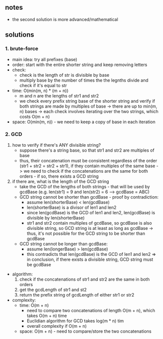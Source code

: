## notes
- the second solution is more advanced/mathematical

## solutions
### 1. brute-force
- main idea: try all prefixes (base)
- order: start with the entire shorter string and keep removing letters
- check:
    - check is the length of str is divisible by base
    - multiply base by the number of times the the legnths divide and check if it's equal to str
- time: O(min(m, n) * (m + n))
    - m and n are the lengths of str1 and str2
    - we check every prefix string base of the shorter string and verify if both strings are made by multiples of base
    -> there are up to min(m, n) bases
    -> each check involves iterating over the two strings, which costs O(m + n)
- space: O(min(m, n)) - we need to keep a copy of base in each iteration

### 2. GCD
1. how to verify if there's ANY divisible string?
    - suppose there's a string base, so that str1 and str2 are multiples of base
    - thus, their concatenation must be consistent regardless of the order (str1 + str2 = str2 + str1), if they contain multiples of the same base
    -> we need to check if the concatenations are the same for both orders - if so, there exists a GCD string
2. if there are, what is the length of the GCD string
    - take the GCD of the lengths of both strings - that will be used by gcdBase (e.g. len(str1) = 9 and len(str2) = 6 --> gcdBase = ABC)
    - GCD string cannot be shorter than gcdBase - proof by contradiction:
        - assume len(shorterBase) < len(gcdBase)
        - len(shorterBase) is a divisor of len1 and len2
        - since len(gcdBase) is the GCD of len1 and len2, len(gcdBase) is divisible by len(shorterBase)
        - str1 and str2 contain multiples of gcdBase, so gcdBase is also divisible string, so GCD string is at least as long as gcdBase
        -> thus, it's not possible for the GCD string to be shorter than gcdBase
    - GCD string cannot be longer than gcdBase:
        - assume len(longerBase) > len(gcdBase)
        - this contradicts that len(gcdBase) is the GCD of len1 and len2
    => in conclusion, if there exists a divisible string, GCD string must be gcdBase
- algorithm:
    1. check if the concatenations of str1 and str2 are the same in both orders
    2. get the gcdLength of str1 and st2
    3. return the prefix string of gcdLength of either str1 or str2
- complexity:
    - time: O(m + n)
        - need to compare two concatenations of length O(m + n), which takes O(m + n) time
        - Euclidian algorithm for GCD takes log(m * n) tim
        - overall complexity if O(m + n)
    - space: O(m + n) - need to compare/store the two concatenations